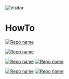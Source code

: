 ![Visitor](https://visitor-badge.laobi.icu/badge?page_id=KilianKegel.kiliankegel)
# <!--<img src="https://github.com/KilianKegel/pictures/blob/master/refresh-icon.png"  width="48" height="48">-->HowTo

[![Repo name](https://github-readme-stats.vercel.app/api/pin/?username=KilianKegel&repo=HowTo-setup-an-UEFI-Development-PC)](https://github.com/KilianKegel/HowTo-setup-an-UEFI-Development-PC#howto-setup-an-uefi-development-pc)

[![Repo name](https://github-readme-stats.vercel.app/api/pin/?username=KilianKegel&repo=HowTo-create-a-UEFI-Shell-Boot-Drive)](https://github.com/MinnowWare/HowTo-create-a-UEFI-Shell-Boot-Drive#howto-create-a-uefi-shell-boot-device)

[![Repo name](https://github-readme-stats.vercel.app/api/pin/?username=KilianKegel&repo=HowTo-configure-VS2022-to-build-.EFI-executables#howto-configure-vs2022-to-build-efi-executables)](https://github.com/KilianKegel/HowTo-configure-VS2022-to-build-.EFI-executables#howto-configure-vs2022-to-build-efi-executables) [![Repo name](https://github-readme-stats.vercel.app/api/pin/?username=KilianKegel&repo=git-for-gits)](https://github.com/KilianKegel/git-for-gits)

[![Repo name](https://github-readme-stats.vercel.app/api/pin/?username=KilianKegel&repo=HowTo-configure-DDK-and-WDK-for-Standard-C-usage)](https://github.com/KilianKegel/HowTo-configure-DDK-and-WDK-for-Standard-C-usage) 
[![Repo name](https://github-readme-stats.vercel.app/api/pin/?username=KilianKegel&repo=HowTo-setup-a-YOCTO-Development-PC)](https://github.com/KilianKegel/HowTo-setup-a-YOCTO-Development-PC)
